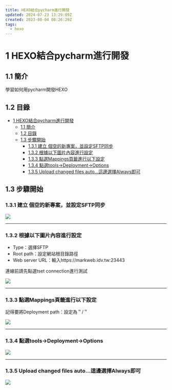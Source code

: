 ```yaml
---
title: HEXO結合pycharm進行開發
updated: 2024-07-23 13:29:09Z
created: 2023-08-04 08:26:29Z
tags:
  - hexo
---
```


# 1 HEXO結合pycharm進行開發

## 1.1 簡介
學習如何用pycharm開發HEXO

## 1.2 目錄

- [1 HEXO結合pycharm進行開發](#1-hexo結合pycharm進行開發)
  - [1.1 簡介](#11-簡介)
  - [1.2 目錄](#12-目錄)
  - [1.3 步驟開始](#13-步驟開始)
    - [1.3.1 建立 個空的新專案，並設定SFTP同步](#131-建立-個空的新專案並設定sftp同步)
    - [1.3.2 根據以下圖片內容進行設定](#132-根據以下圖片內容進行設定)
    - [1.3.3 點選Mappings頁籤進行以下設定](#133-點選mappings頁籤進行以下設定)
    - [1.3.4 點選tools→Deployment→Options](#134-點選toolsdeploymentoptions)
    - [1.3.5 Upload changed files auto...這邊選擇Always即可](#135-upload-changed-files-auto這邊選擇always即可)


## 1.3 步驟開始

### 1.3.1 建立 個空的新專案，並設定SFTP同步

![](https://markweb.idv.tw/uploads/upload_28c774de95e05d69b17aeebd005350eb.png)

* * *
<!--more-->

### 1.3.2 根據以下圖片內容進行設定

- Type：選擇SFTP
- Root path：設定網站根目錄路徑
- Web server URL：輸入https://markweb.idv.tw:23443

 連線前請先點選tset connection進行測試



![](https://markweb.idv.tw/uploads/upload_96626bb5ad5c46e2da1fcd1ef5056fc6.png)

* * *

### 1.3.3 點選Mappings頁籤進行以下設定


記得要將Deployment path：設定為＂/＂


![](https://markweb.idv.tw/uploads/upload_3a98b65c9bd0ffd0349188d47e23a775.png)

* * *

### 1.3.4 點選tools→Deployment→Options

![](https://markweb.idv.tw/uploads/upload_2a14592ef92fc55948400c65ccfcd2d0.png)

* * *

### 1.3.5 Upload changed files auto...這邊選擇Always即可

![](https://markweb.idv.tw/uploads/upload_e5cbd837efc3a14ef8faf927d13b1724.png)